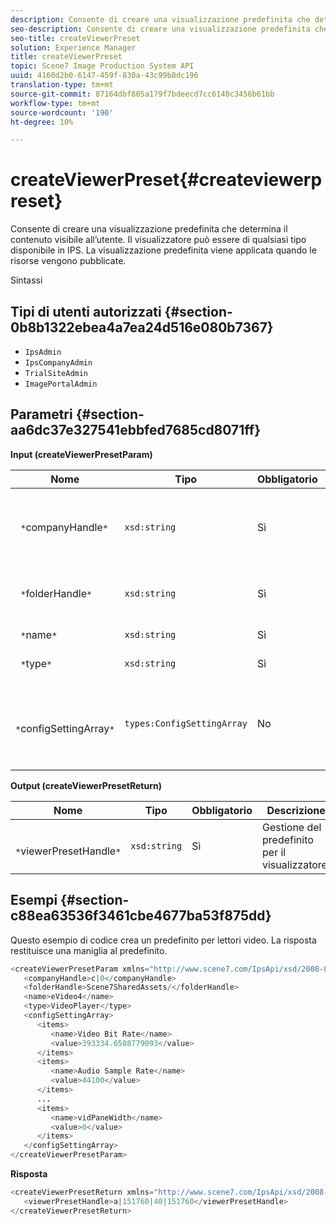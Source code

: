 ```yaml
---
description: Consente di creare una visualizzazione predefinita che determina il contenuto visibile all’utente. Il visualizzatore può essere di qualsiasi tipo disponibile in IPS. La visualizzazione predefinita viene applicata quando le risorse vengono pubblicate.
seo-description: Consente di creare una visualizzazione predefinita che determina il contenuto visibile all’utente. Il visualizzatore può essere di qualsiasi tipo disponibile in IPS. La visualizzazione predefinita viene applicata quando le risorse vengono pubblicate.
seo-title: createViewerPreset
solution: Experience Manager
title: createViewerPreset
topic: Scene7 Image Production System API
uuid: 4160d2b0-6147-459f-830a-43c99b8dc196
translation-type: tm+mt
source-git-commit: 87164dbf805a179f7bdeecd7cc6140c3456b61bb
workflow-type: tm+mt
source-wordcount: '190'
ht-degree: 10%

---
```



# createViewerPreset{#createviewerpreset}

Consente di creare una visualizzazione predefinita che determina il contenuto visibile all’utente. Il visualizzatore può essere di qualsiasi tipo disponibile in IPS. La visualizzazione predefinita viene applicata quando le risorse vengono pubblicate.

Sintassi

## Tipi di utenti autorizzati {#section-0b8b1322ebea4a7ea24d516e080b7367}

* `IpsAdmin`
* `IpsCompanyAdmin`
* `TrialSiteAdmin`
* `ImagePortalAdmin`

## Parametri {#section-aa6dc37e327541ebbfed7685cd8071ff}

**Input (createViewerPresetParam)**

| Nome | Tipo | Obbligatorio | Descrizione |
|---|---|---|---|
| ` *`companyHandle`*` | `xsd:string` | Sì | handle della società che contiene i predefiniti per visualizzatori e le risorse. |
| ` *`folderHandle`*` | `xsd:string` | Sì | handle della cartella contenente le risorse. |
| ` *`name`*` | `xsd:string` | Sì | Nome visualizzatore. |
| ` *`type`*` | `xsd:string` | Sì | Tipo visualizzatore. |
| ` *`configSettingArray`*` | `types:ConfigSettingArray` | No | Un array che contiene nomi, valori e maniglie delle immagini a cui si applicano i predefiniti. |

**Output (createViewerPresetReturn)**

| Nome | Tipo | Obbligatorio | Descrizione |
|---|---|---|---|
| ` *`viewerPresetHandle`*` | `xsd:string` | Sì | Gestione del predefinito per il visualizzatore. |

## Esempi {#section-c88ea63536f3461cbe4677ba53f875dd}

Questo esempio di codice crea un predefinito per lettori video. La risposta restituisce una maniglia al predefinito.

```java
<createViewerPresetParam xmlns="http://www.scene7.com/IpsApi/xsd/2008-01-15">
   <companyHandle>c|0</companyHandle>
   <folderHandle>Scene7SharedAssets/</folderHandle>
   <name>eVideo4</name>
   <type>VideoPlayer</type>
   <configSettingArray>
      <items>
         <name>Video Bit Rate</name>
         <value>393334.6508779093</value>
      </items>
      <items>
         <name>Audio Sample Rate</name>
         <value>44100</value>
      </items>
      ...
      <items>
         <name>vidPaneWidth</name>
         <value>0</value>
      </items>
   </configSettingArray>
</createViewerPresetParam>
```

**Risposta**

```java
<createViewerPresetReturn xmlns="http://www.scene7.com/IpsApi/xsd/2008-01-15">
   <viewerPresetHandle>a|151760|40|151760</viewerPresetHandle>
</createViewerPresetReturn>
```

